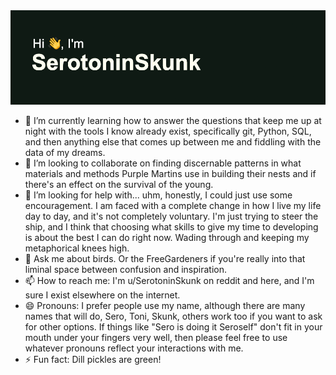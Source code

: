<img src = "https://github.com/serotoninskunk/serotoninskunk/blob/main/header.png" alt="banner that says SerotoninSkunk - official silly person, KSC">

- 🌱 I’m currently learning how to answer the questions that keep me up at night with the tools I know already exist, specifically   git, Python, SQL, and then anything else that comes up between me and fiddling with the data of my dreams. 
- 👯 I’m looking to collaborate on finding discernable patterns in what materials and methods Purple Martins use in building their nests and if there's an effect on the survival of the young. 
- 🤔 I’m looking for help with... uhm, honestly, I could just use some encouragement. I am faced with a complete change in how I live my life day to day, and it's not completely voluntary. I'm just trying to steer the ship, and I think that choosing what skills to give my time to developing is about the best I can do right now. Wading through and keeping my metaphorical knees high.
- 💬 Ask me about birds. Or the FreeGardeners if you're really into that liminal space between confusion and inspiration.  
- 📫 How to reach me: I'm u/SerotoninSkunk on reddit and here, and I'm sure I exist elsewhere on the internet. 
- 😄 Pronouns: I prefer people use my name, although there are many names that will do, Sero, Toni, Skunk, others work too if you want to ask for other options. If things like "Sero is doing it Seroself" don't fit in your mouth under your fingers very well, then please feel free to use whatever pronouns reflect your interactions with me. 
- ⚡ Fun fact: Dill pickles are green! 
